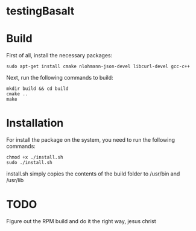 # testingBasalt

# Build

First of all, install the necessary packages:

	sudo apt-get install cmake nlohmann-json-devel libcurl-devel gcc-c++

Next, run the following commands to build:

	mkdir build && cd build
	cmake ..
	make


# Installation

For install the package on the system, you need to run the following commands:

	chmod +x ./install.sh
	sudo ./install.sh

install.sh simply copies the contents of the build folder to /usr/bin and /usr/lib

# TODO

Figure out the RPM build and do it the right way, jesus christ

